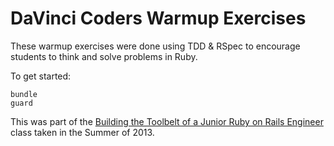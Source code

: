 DaVinci Coders Warmup Exercises
===============================

These warmup exercises were done using TDD & RSpec to encourage
students to think and solve problems in Ruby.


To get started:

    bundle
    guard

This was part of the [Building the Toolbelt of a Junior Ruby on Rails Engineer](http://davincicoders.com/building-the-toolbelt-of-a-junior-ruby-on-rails-developer/)
class taken in the Summer of 2013.